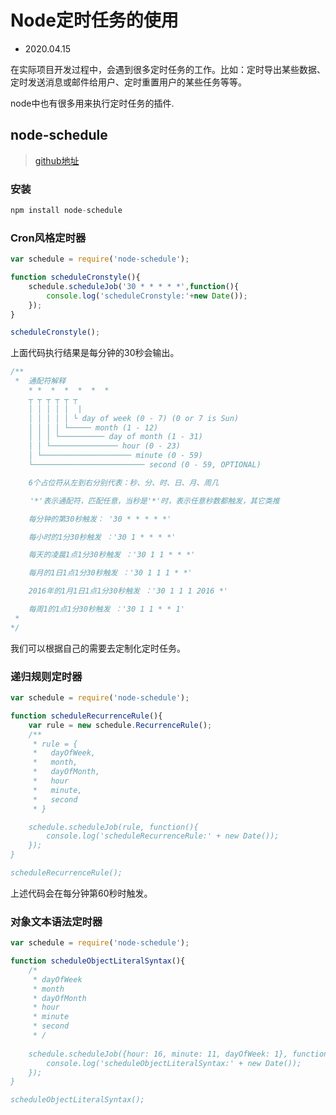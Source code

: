 # Node定时任务的使用

- 2020.04.15

在实际项目开发过程中，会遇到很多定时任务的工作。比如：定时导出某些数据、定时发送消息或邮件给用户、定时重置用户的某些任务等等。

node中也有很多用来执行定时任务的插件.

## node-schedule

> [github地址](https://github.com/node-schedule/node-schedule)

### 安装

```js
npm install node-schedule
```

### Cron风格定时器

```js
var schedule = require('node-schedule');

function scheduleCronstyle(){
    schedule.scheduleJob('30 * * * * *',function(){
        console.log('scheduleCronstyle:'+new Date());
    });
}

scheduleCronstyle();
```

上面代码执行结果是每分钟的30秒会输出。

```js
/** 
 *  通配符解释
    * *  *  *  *  *  *
    ┬ ┬ ┬ ┬ ┬ ┬
    │ │ │ │ │  |
    │ │ │ │ │ └ day of week (0 - 7) (0 or 7 is Sun)
    │ │ │ │ └───── month (1 - 12)
    │ │ │ └────────── day of month (1 - 31)
    │ │ └─────────────── hour (0 - 23)
    │ └──────────────────── minute (0 - 59)
    └───────────────────────── second (0 - 59, OPTIONAL)

    6个占位符从左到右分别代表：秒、分、时、日、月、周几

　　 '*'表示通配符，匹配任意，当秒是'*'时，表示任意秒数都触发，其它类推

    每分钟的第30秒触发： '30 * * * * *'

    每小时的1分30秒触发 ：'30 1 * * * *'

    每天的凌晨1点1分30秒触发 ：'30 1 1 * * *'

    每月的1日1点1分30秒触发 ：'30 1 1 1 * *'

    2016年的1月1日1点1分30秒触发 ：'30 1 1 1 2016 *'

    每周1的1点1分30秒触发 ：'30 1 1 * * 1'
 * 
*/
```

我们可以根据自己的需要去定制化定时任务。

### 递归规则定时器

```js
var schedule = require('node-schedule');

function scheduleRecurrenceRule(){
    var rule = new schedule.RecurrenceRule();
    /**
     * rule = {
     *   dayOfWeek,
     *   month,
     *   dayOfMonth,
     *   hour
     *   minute,
     *   second
     * }

    schedule.scheduleJob(rule, function(){
        console.log('scheduleRecurrenceRule:' + new Date());
    });
}

scheduleRecurrenceRule();
```

上述代码会在每分钟第60秒时触发。

### 对象文本语法定时器

```js
var schedule = require('node-schedule');

function scheduleObjectLiteralSyntax(){
    /*
     * dayOfWeek
     * month
     * dayOfMonth
     * hour
     * minute
     * second
     * /
    
    schedule.scheduleJob({hour: 16, minute: 11, dayOfWeek: 1}, function(){
        console.log('scheduleObjectLiteralSyntax:' + new Date());
    });
}

scheduleObjectLiteralSyntax();
```
